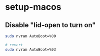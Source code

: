# setup-macos

## Disable "lid-open to turn on"
```sh
sudo nvram AutoBoot=%00

# revert
sudo nvram AutoBoot=%03
```
